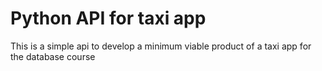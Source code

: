 # Python API for taxi app

This is a simple api to develop a minimum viable product of a taxi app for the database course